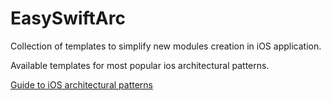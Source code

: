 # EasySwiftArc

Collection of templates to simplify new modules creation in iOS application.

Available templates for most popular ios architectural patterns.

[Guide to iOS architectural patterns ](https://github.com/anioutkazharkova/easy-swift-arc/wiki)
